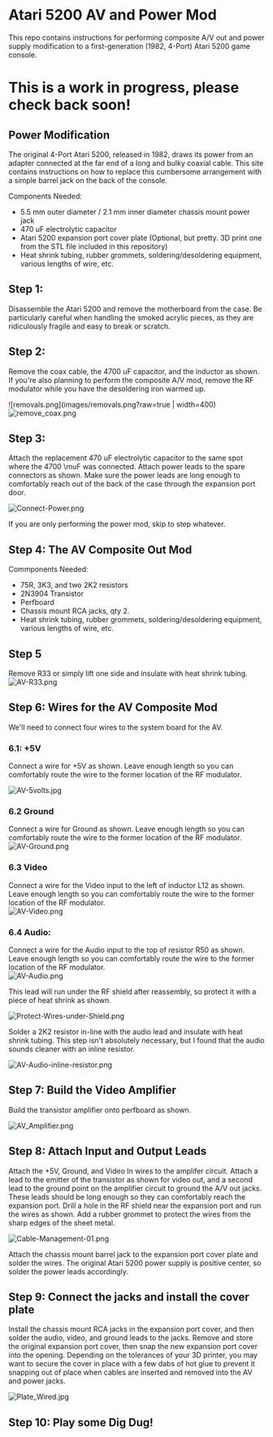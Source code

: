 # Atari 5200 AV and Power Mod
This repo contains instructions for performing composite A/V out and power supply modification to a first-generation (1982, 4-Port) Atari 5200 game console.

# This is a work in progress, please check back soon!

## Power Modification

The original 4-Port Atari 5200, released in 1982, draws its power from an adapter connected at the far end of a long and bulky coaxial cable. This site contains instructions on how to replace this cumbersome arrangement with a simple barrel jack on the back of the console.

Components Needed:
- 5.5 mm outer diameter / 2.1 mm inner diameter chassis mount power jack 
- 470 uF electrolytic capacitor 
- Atari 5200 expansion port cover plate (Optional, but pretty. 3D print one from the STL file included in this repository)
- Heat shrink tubing, rubber grommets, soldering/desoldering equipment, various lengths of wire, etc. 

## Step 1:
Disassemble the Atari 5200 and remove the motherboard from the case.  Be particularly careful when handling the smoked acrylic pieces, as they are ridiculously fragile and easy to break or scratch.

## Step 2: 
Remove the coax cable, the 4700 uF capacitor, and the inductor as shown.  If you're also planning to perform the composite A/V mod, remove the RF modulator while you have the desoldering iron warmed up.

![removals.png](images/removals.png?raw=true | width=400)
![remove_coax.png](images/remove_coax.png?raw=true "remove_coax.png")

## Step 3:

Attach the replacement 470 uF electrolytic capacitor to the same spot where the 4700 \muF was connected.  Attach power leads to the spare connectors as shown.  Make sure the power leads are long enough to comfortably reach out of the back of the case through the expansion port door.

![Connect-Power.png](images/Connect-Power.png?raw=true "Connect-Power.png")

If you are only performing the power mod, skip to step whatever. 

## Step 4: The AV Composite Out Mod

Commponents Needed:

- 75R, 3K3, and two 2K2 resistors
- 2N3904 Transistor
- Perfboard 
- Chassis mount RCA jacks, qty 2. 
- Heat shrink tubing, rubber grommets, soldering/desoldering equipment, various lengths of wire, etc. 

## Step 5 
Remove R33 or simply lift one side and insulate with heat shrink tubing. 
![AV-R33.png](images/AV-R33.png?raw=true "AV-R33.png")

## Step 6: Wires for the AV Composite Mod

We'll need to connect four wires to the system board for the AV.  

### 6.1: +5V

Connect a wire for +5V as shown.  Leave enough length so you can comfortably route the wire to the former location of the RF modulator.  

![AV-5volts.jpg](images/AV-5volts.jpg?raw=true "AV-5volts.jpg")

### 6.2 Ground

Connect a wire for Ground as shown.  Leave enough length so you can comfortably route the wire to the former location of the RF modulator.  
![AV-Ground.png](images/AV-Ground.png?raw=true "AV-Ground.png")

### 6.3 Video

Connect a wire for the Video input to the left of inductor L12 as shown.  Leave enough length so you can comfortably route the wire to the former location of the RF modulator.  
![AV-Video.png](images/AV-Video.png?raw=true "AV-Video.png")

### 6.4 Audio:
Connect a wire for the Audio input to the top of resistor R50 as shown. Leave enough length so you can comfortably route the wire to the former location of the RF modulator.  
![AV-Audio.png](images/AV-Audio.png?raw=true "AV-Audio.png")

This lead will run under the RF shield after reassembly, so protect it with a piece of heat shrink as shown. 

![Protect-Wires-under-Shield.png](images/Protect-Wires-under-Shield.png?raw=true "Protect-Wires-under-Shield.png")

Solder a 2K2 resistor in-line with the audio lead and insulate with heat shrink tubing.  This step isn't absolutely necessary, but I found that the audio sounds cleaner with an inline resistor.

![AV-Audio-inline-resistor.png](images/AV-Audio-inline-resistor.png?raw=true "AV-Audio-inline-resistor.png")

## Step 7:  Build the Video Amplifier

Build the transistor amplifier onto perfboard as shown. 

![AV_Amplifier.png](images/AV_Amplifier.png?raw=true "AV_Amplifier.png")

## Step 8: Attach Input and Output Leads 

Attach the +5V, Ground, and Video In wires to the amplifer circuit.  Attach a lead to the emitter of the transistor as shown for video out, and a second lead to the ground point on the amplifier circuit to ground the A/V out jacks.  These leads should be long enough so they can comfortably reach the expansion port.   Drill a hole in the RF shield near the expansion port and run the wires as shown.  Add a rubber grommet to protect the wires from the sharp edges of the sheet metal.

![Cable-Management-01.png](images/Cable-Management-01.png?raw=true "Cable-Management-01.png")

Attach the chassis mount barrel jack to the expansion port cover plate and solder the wires.  The original Atari 5200 power supply is positive center, so solder the power leads accordingly. 

## Step 9: Connect the jacks and install the cover plate 

Install the chassis mount RCA jacks in the expansion port cover, and then solder the audio, video, and ground leads to the jacks.   Remove and store the original expansion port cover, then snap the new expansion port cover into the opening.  Depending on the tolerances of your 3D printer, you may want to secure the cover in place with a few dabs of hot glue to prevent it snapping out of place when cables are inserted and removed into the AV and power jacks.

![Plate_Wired.jpg](images/Plate_Wired.jpg?raw=true "Plate_Wired.jpg")


## Step 10:  Play some Dig Dug!

